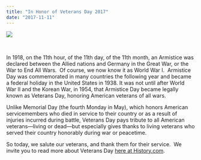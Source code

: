 ```yaml
---
title: "In Honor of Veterans Day 2017"
date: "2017-11-11"
---
```


![](/images/dentist-fairfield-ca-veterans-day-2017-1024x683.jpeg)

 

In 1918, on the 11th hour, of the 11th day, of the 11th month, an Armistice was declared between the Allied nations and Germany in the Great War, or the War to End All Wars.  Of course, we now know it as World War I.  Armistice Day was commemorated in many countries the following year and became a federal holiday in the United States in 1938. It was not until after World War II and the Korean War, in 1954, that Armistice Day became legally known as Veterans Day, honoring American veterans of all wars.

Unlike Memorial Day (the fourth Monday in May), which honors American servicemembers who died in service to their country or as a result of injuries incurred during battle, Veterans Day pays tribute to all American veterans—living or dead—but especially gives thanks to living veterans who served their country honorably during war or peacetime.

So today, we salute our veterans, and thank them for their service.  We invite you to read more about Veterans Day [here at History.com](http://www.history.com/topics/holidays/history-of-veterans-day).
